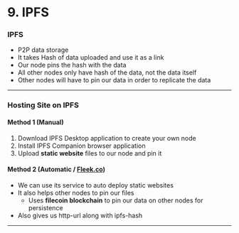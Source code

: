 # 9. IPFS

### IPFS

* P2P data storage
* It takes Hash of data uploaded and use it as a link
* Our node pins the hash with the data
* All other nodes only have hash of the data, not the data itself
* Other nodes will have to pin our data in order to replicate the data

***

### Hosting Site on IPFS

#### Method 1 (Manual)

1. Download IPFS Desktop application to create your own node
2. Install IPFS Companion browser application
3. Upload **static website** files to our node and pin it

#### Method 2 (Automatic / [Fleek.co](https://fleek.co))

* We can use its service to auto deploy static websites
* It also helps other nodes to pin our files
  * Uses **filecoin blockchain** to pin our data on other nodes for persistence
* Also gives us http-url along with ipfs-hash

***
